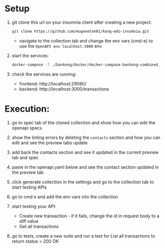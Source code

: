 # Setup
1. git clone this url on your insomnia client after creating a new project:

    ```bash
    git clone https://github.com/eugenetan01/kong-edu-insomnia.git
    ```

    - navigate to the collection tab and change the env vars (cmd-e) to use the `OpenAPI env localhost:3000` env

2. start the services:

    ```bash
    docker-compose -f ./bankong/docker/docker-compose-bankong-combined_local_portchange.yaml up -d
    ```

3. check the services are running:
    - frontend: http://localhost:29080/
    - backend: http://localhost:3000/transactions

# Execution:

1. go to spec tab of the cloned collection and show how you can edit the openapi specs

2. show the linting errors by deleting the `contacts` section and how you can edit and see the preview tabs update

3. add back the contacts section and see it updated in the current preview tab and spec

4. paste in the openapi.yaml below and see the contact section updated in the preview tab

5. click generate collection in the settings and go to the collection tab to start testing APIs

6. go to cmd e and add the env vars into the collection

7. start testing your API:
    - Create new transaction - if it fails, change the id in request body to a diff value
    - Get all transactions

8. go to tests, create a new suite and run a test for List all transactions to return status = 200 OK
